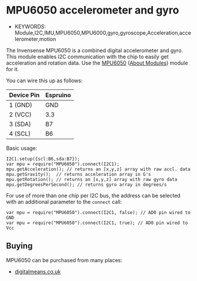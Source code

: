 <!--- Copyright (c) 2014 Lars Toft Jacobsen. See the file LICENSE for copying permission. -->
MPU6050 accelerometer and gyro
==========================

* KEYWORDS: Module,I2C,IMU,MPU6050,MPU6000,gyro,gyroscope,Acceleration,accelerometer,motion

The Invensense MPU6050 is a combined digital accelerometer and gyro. This module enables I2C communication with the chip to easily get acceleration and rotation data. Use the [MPU6050](/modules/MPU6050.js) ([About Modules](/Modules)) module for it.

You can wire this up as follows:

| Device Pin | Espruino |
| ---------- | -------- |
| 1 (GND)    | GND      |
| 2 (VCC)    | 3.3      |
| 3 (SDA)    | B7       |
| 4 (SCL)    | B6       |

Basic usage:

```
I2C1.setup({scl:B6,sda:B7});
var mpu = require("MPU6050").connect(I2C1);
mpu.getAcceleration(); // returns an [x,y,z] array with raw accl. data
mpu.getGravity();  // returns acceleration array in G's
mpu.getRotation(); // returns an [x,y,z] array with raw gyro data
mpu.getDegreesPerSecond(); // returns gyro array in degrees/s
```

For use of more than one chip per I2C bus, the address can be selected with an additional parameter to the `connect` call:

```
var mpu = require("MPU6050").connect(I2C1, false); // AD0 pin wired to GND
var mpu = require("MPU6050").connect(I2C1, true); // AD0 pin wired to Vcc
```

Buying
-----

MPU6050 can be purchased from many places:

* [digitalmeans.co.uk](https://digitalmeans.co.uk/shop/index.php?route=product/search&tag=mpu6050)
